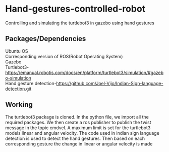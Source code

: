 # Hand-gestures-controlled-robot
Controlling and simulating the turtlebot3 in gazebo using hand gestures 

## Packages/Dependencies
Ubuntu OS\
Corresponding version of ROS(Robot Operating System)\
Gazebo\
Turtlebot3-https://emanual.robotis.com/docs/en/platform/turtlebot3/simulation/#gazebo-simulation \
Hand gesture detection-https://github.com/Joel-Vijo/Indian-Sign-language-detection.git


## Working
The turtlebot3 package is cloned. In the python file, we import all the required packages. We then create a ros publisher to publish the twist message in the topic cmdvel. A maximum limit is set for the turtlebot3 models linear and angular velocity. The code used in indian sign language detection is used to detect the hand gestures. Then based on each corresponding gesture the change in linear or angular velocity is made
